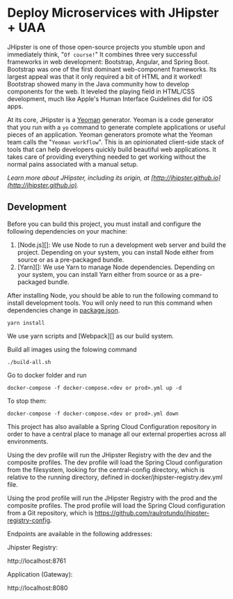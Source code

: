 # Deploy Microservices with JHipster + UAA
JHipster is one of those open-source projects you stumble upon and immediately think, "`Of course!`" It combines three 
very successful frameworks in web development: Bootstrap, Angular, and Spring Boot. Bootstrap was one of the first dominant 
web-component frameworks. Its largest appeal was that it only required a bit of HTML and it worked! Bootstrap showed many 
in the Java community how to develop components for the web. It leveled the playing field in HTML/CSS development, much 
like Apple's Human Interface Guidelines did for iOS apps.

At its core, JHipster is a [Yeoman](http://yeoman.io/) generator. Yeoman is a code generator that you run with a `yo` 
command to generate complete applications or useful pieces of an application. Yeoman generators promote what the Yeoman 
team calls the "`Yeoman workflow`". This is an opinionated client-side stack of tools that can help developers quickly 
build beautiful web applications. It takes care of providing everything needed to get working without the normal pains 
associated with a manual setup.

*Learn more about JHipster, including its origin, at [http://jhipster.github.io](http://jhipster.github.io).*


## Development

Before you can build this project, you must install and configure the following dependencies on your machine:

1. [Node.js][]: We use Node to run a development web server and build the project.
   Depending on your system, you can install Node either from source or as a pre-packaged bundle.
2. [Yarn][]: We use Yarn to manage Node dependencies.
   Depending on your system, you can install Yarn either from source or as a pre-packaged bundle.

After installing Node, you should be able to run the following command to install development tools.
You will only need to run this command when dependencies change in [package.json](package.json).

    yarn install

We use yarn scripts and [Webpack][] as our build system.

Build all images using the folowing command

	./build-all.sh

Go to docker folder and run

    docker-compose -f docker-compose.<dev or prod>.yml up -d

To stop them:

    docker-compose -f docker-compose.<dev or prod>.yml down

This project has also available a Spring Cloud Configuration repository in order to have a central place to manage all our external properties across all environments.

Using the dev profile will run the JHipster Registry with the dev and the composite profiles. The dev profile will load the Spring Cloud configuration from the filesystem, looking for the central-config directory, which is relative to the running directory, defined in docker/jhipster-registry.dev.yml file.

Using the prod profile will run the JHipster Registry with the prod and the composite profiles. The prod profile will load the Spring Cloud configuration from a Git repository, which is https://github.com/raulrotundo/jhipster-registry-config.


Endpoints are available in the following addresses:

Jhipster Registry:

http://localhost:8761

Application (Gateway):

http://localhost:8080
